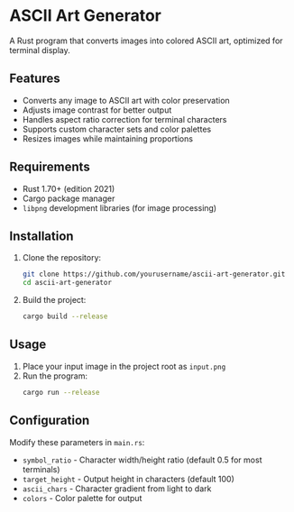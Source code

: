 # ASCII Art Generator

A Rust program that converts images into colored ASCII art, optimized for terminal display.

## Features

- Converts any image to ASCII art with color preservation
- Adjusts image contrast for better output
- Handles aspect ratio correction for terminal characters
- Supports custom character sets and color palettes
- Resizes images while maintaining proportions

## Requirements

- Rust 1.70+ (edition 2021)
- Cargo package manager
- `libpng` development libraries (for image processing)

## Installation

1. Clone the repository:
   ```bash
   git clone https://github.com/yourusername/ascii-art-generator.git
   cd ascii-art-generator
   ```

2. Build the project:
   ```bash
   cargo build --release
   ```

## Usage

1. Place your input image in the project root as `input.png`
2. Run the program:
   ```bash
   cargo run --release
   ```

## Configuration

Modify these parameters in `main.rs`:
- `symbol_ratio` - Character width/height ratio (default 0.5 for most terminals)
- `target_height` - Output height in characters (default 100)
- `ascii_chars` - Character gradient from light to dark
- `colors` - Color palette for output
